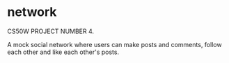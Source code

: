 # network
CS50W PROJECT NUMBER 4.

A mock social network where users can make posts and comments, follow each other and like each other's posts.

